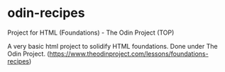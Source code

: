 # odin-recipes
Project for HTML (Foundations) - The Odin Project (TOP)

A very basic html project to solidify HTML foundations. Done under The Odin Project.
(https://www.theodinproject.com/lessons/foundations-recipes)